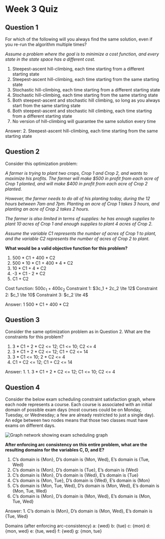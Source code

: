 # Week 3 Quiz

## Question 1 
For which of the following will you always find the same solution, even if you re-run the algorithm multiple times?

*Assume a problem where the goal is to minimize a cost function, and every state in the state space has a different cost.*
1. Steepest-ascent hill-climbing, each time starting from a different starting state
2. Steepest-ascent hill-climbing, each time starting from the same starting state
3. Stochastic hill-climbing, each time starting from a different starting state
4. Stochastic hill-climbing, each time starting from the same starting state
5. Both steepest-ascent and stochastic hill climbing, so long as you always start from the same starting state
6. Both steepest-ascent and stochastic hill climbing, each time starting from a different starting state
7. No version of hill-climbing will guarantee the same solution every time

Answer: 2. Steepest-ascent hill-climbing, each time starting from the same starting state

## Question 2

Consider this optimization problem:

*A farmer is trying to plant two crops, Crop 1 and Crop 2, and wants to maximize his profits. The farmer will make $500 in profit from each acre of Crop 1 planted, and will make $400 in profit from each acre of Crop 2 planted.*

*However, the farmer needs to do all of his planting today, during the 12 hours between 7am and 7pm. Planting an acre of Crop 1 takes 3 hours, and planting an acre of Crop 2 takes 2 hours.*

*The farmer is also limited in terms of supplies: he has enough supplies to plant 10 acres of Crop 1 and enough supplies to plant 4 acres of Crop 2.*

*Assume the variable C1 represents the number of acres of Crop 1 to plant, and the variable C2 represents the number of acres of Crop 2 to plant.*

**What would be a valid objective function for this problem?**

1. 500 * C1 + 400 * C2
2. 500 * 10 * C1 + 400 * 4 * C2
3. 10 * C1 + 4 * C2
4. -3 * C1 - 2 * C2
5. C1 + C2

Cost function: $500c_1 + 400c_2$
Constraint 1: $3c_1 + 2c_2 \lte 12$
Constraint 2: $c_1 \lte 10$
Constraint 3: $c_2 \lte 4$

Answer: 1 500 * C1 + 400 * C2

## Question 3

Consider the same optimization problem as in Question 2. What are the constraints for this problem?

1. 3 * C1 + 2 * C2 <= 12; C1 <= 10; C2 <= 4
2. 3 * C1 + 2 * C2 <= 12; C1 + C2 <= 14
3. 3 * C1 <= 10; 2 * C2 <= 4
4. C1 + C2 <= 12; C1 + C2 <= 14

Answer: 1. 1. 3 * C1 + 2 * C2 <= 12; C1 <= 10; C2 <= 4

## Question 4

Consider the below exam scheduling constraint satisfaction graph, where each node represents a course. Each course is associated with an initial domain of possible exam days (most courses could be on Monday, Tuesday, or Wednesday; a few are already restricted to just a single day). An edge between two nodes means that those two classes must have exams on different days.

![Graph network showing exam scheduling graph](image.png)

**After enforcing arc consistency on this entire problem, what are the resulting domains for the variables C, D, and E?**

1. C’s domain is {Mon}, D’s domain is {Mon, Wed}, E’s domain is {Tue, Wed}
2. C’s domain is {Mon}, D’s domain is {Tue}, E’s domain is {Wed}
3. C’s domain is {Mon}, D’s domain is {Wed}, E’s domain is {Tue}
4. C’s domain is {Mon, Tue}, D’s domain is {Wed}, E’s domain is {Mon}
5. C’s domain is {Mon, Tue, Wed}, D’s domain is {Mon, Wed}, E’s domain is  {Mon, Tue, Wed}
7. C’s domain is {Mon}, D’s domain is {Mon, Wed}, E’s domain is {Mon, Tue, Wed}


Answer: 1. C’s domain is {Mon}, D’s domain is {Mon, Wed}, E’s domain is {Tue, Wed}

Domains (after enforcing arc-consistency)
a: {wed}
b: {tue}
c: {mon}
d: {mon, wed}
e: {tue, wed}
f: {wed}
g: {mon, tue}

